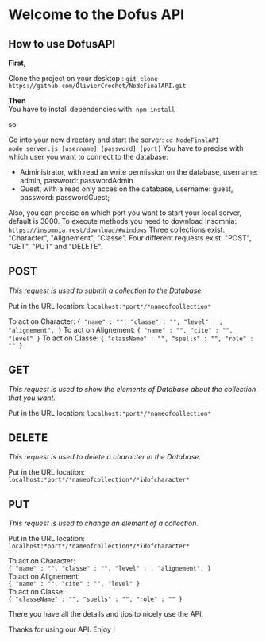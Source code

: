 # Welcome to the Dofus API 

## How to use DofusAPI
 
**First,** 

Clone the project on your desktop : `git clone 
https://github.com/OlivierCrochet/NodeFinalAPI.git` 

**Then**  
You have to install dependencies with: `npm install`

so

Go into your new directory and start the server: `cd NodeFinalAPI`  
`node server.js [username] [password] [port]` 
You have to precise with which user you want to connect to the database: 
- Administrator, with read an write permission on the database, username: admin, password: passwordAdmin
- Guest, with a read only acces on the database, username: guest, password: passwordGuest;

Also, you can precise on which port you want to start your local server, default is 3000.
To execute methods you need to download Insomnia: `https://insomnia.rest/download/#windows`
Three collections exist: "Character", "Alignement", "Classe".
Four different requests exist: "POST", "GET", "PUT" and "DELETE".

## POST
*This request is used to submit a collection to the Database.*

Put in the URL location:
`localhost:*port*/*nameofcollection*`

To act on Character: 
`{ "name" : "",
"classe" : "",
"level" : ,
"alignement", }`
To act on Alignement: 
`{ "name" : "",
"cite" : "",
"level" }`
To act on Classe:
`{ "className" : "",
"spells" : "",
"role" : "" }`

## GET
*This request is used to show the elements of Database about the collection that you want.*

Put in the URL location:
`localhost:*port*/*nameofcollection*`

## DELETE
*This request is used to delete a character in the Database.*

Put in the URL location:
`localhost:*port*/*nameofcollection*/*idofcharacter*`

## PUT
*This request is used to change an element of a collection.*

Put in the URL location:
`localhost:*port*/*nameofcollection*/*idofcharacter*`

To act on Character:  
`{ "name" : "", "classe" : "", "level" : , "alignement", }`  
To act on Alignement:  
`{ "name" : "", "cite" : "", "level" }`  
To act on Classe:  
`{ "classeName" : "", "spells" : "", "role" : "" }`

There you have all the details and tips to nicely use the API.

Thanks for using our API.
Enjoy !
